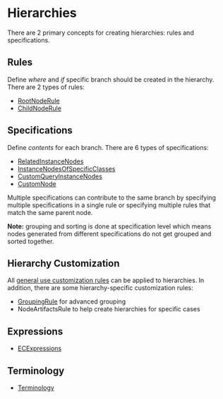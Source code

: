 # Hierarchies

There are 2 primary concepts for creating hierarchies: rules and specifications.

## Rules

Define *where* and *if* specific branch should be created in the hierarchy. There are 2 types of rules:
- [RootNodeRule](./RootNodeRule.md)
- [ChildNodeRule](./ChildNodeRule.md)

## Specifications

Define *contents* for each branch. There are 6 types of specifications:
- [RelatedInstanceNodes](./RelatedInstanceNodes.md)
- [InstanceNodesOfSpecificClasses](./InstanceNodesOfSpecificClasses.md)
- [CustomQueryInstanceNodes](./CustomQueryInstanceNodes.md)
- [CustomNode](./CustomNode.md)

Multiple specifications can contribute to the same branch by specifying multiple
specifications in a single rule or specifying multiple rules that match the same
parent node.

**Note:**  grouping and sorting is done at specification level which
means nodes generated from different specifications do not get grouped and sorted together.

## Hierarchy Customization

All [general use customization rules](../Customization/index.md#rules) can be applied to hierarchies. In addition, there
are some hierarchy-specific customization rules:
- [GroupingRule](./GroupingRule.md) for advanced grouping
- NodeArtifactsRule to help create hierarchies for specific cases

## Expressions
- [ECExpressions](./ECExpressions.md)

## Terminology
- [Terminology](./Terminology.md)

